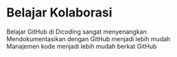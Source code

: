Belajar Kolaborasi
==
Belajar GitHub di Dicoding sangat menyenangkan<br>
Mendokumentasikan dengan GitHub menjadi lebih mudah<br>
Manajemen kode menjadi lebih mudah berkat GitHub
